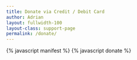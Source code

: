 ```yaml
---
title: Donate via Credit / Debit Card
author: Adrian
layout: fullwidth-100
layout-class: support-page
permalink: /donate/
---
```


<div>
  <donate></donate>
</div>

{% javascript manifest %}
{% javascript donate %}
